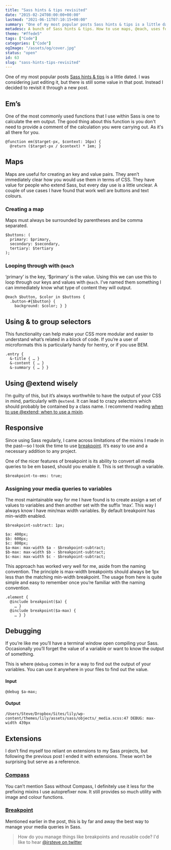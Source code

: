 ```yaml
---
title: "Sass hints & tips revisited"
date: "2015-02-24T08:00:00+00:00"
lastmod: "2021-06-11T07:10:15+00:00"
summary: "One of my most popular posts Sass hints & tips is a little dated. I was considering just editing the post, but there is still some value in that post. Instead I decided to revisit it through a new post. I will cover a couple of newer additions to Sass that I use and using extensions like Breakpoint for managing media queries in an effective way."
metadesc: A bunch of Sass hints & tips. How to use maps, @each, uses for &, @extend and media queries."
theme: "#ffede5"
tags: ["Code"]
categories: ["Code"]
ogImage: "/assets/og/cover.jpg"
status: "open"
id: 63
slug: "sass-hints-tips-revisited"
---
```


One of my most popular posts [Sass hints & tips](http://iamsteve.me/blog/entry/sass_hints_tips) is a little dated. I was considering just editing it, but there is still some value in that post. Instead I decided to revisit it through a new post.

## Em’s
One of the most commonly used functions that I use within Sass is one to calculate the em output. The good thing about this function is you don't need to provide a comment of the calculation you were carrying out. As it's all there for you.

```.language-scss
@function em($target-px, $context: 16px) {
  @return ($target-px / $context) * 1em; }
```

## Maps
Maps are useful for creating an key and value pairs. They aren’t immediately clear how you would use them in terms of CSS. They have value for people who extend Sass, but every day use is a little unclear. A couple of use cases I have found that work well are buttons and text colours.

### Creating a map
Maps must always be surrounded by parentheses and be comma separated.

```.language-scss
$buttons: (
  primary: $primary,
  secondary: $secondary,
  tertiary: $tertiary
);
```

### Looping through with `@each`
‘primary’ is the key, ‘$primary’ is the value. Using this we can use this to loop through our keys and values with `@each`. I’ve named them something I can immediately know what type of content they will output.

```.language-scss
@each $button, $color in $buttons {
  .button-#{$button} {
    background: $color; } }
```

## Using & to group selectors
This functionality can help make your CSS more modular and easier to understand what’s related in a block of code. If you’re a user of microformats this is particularly handy for hentry, or if you use BEM.

```.language-scss
.entry {
  &-title { … }
  &-content { … }
  &-summary { … } }
```

## Using @extend wisely
I’m guilty of this, but it’s always worthwhile to have the output of your CSS in mind, particularly with `@extend`. It can lead to crazy selectors which should probably be contained by a class name. I recommend reading [when to use @extend; when to use a mixin](http://csswizardry.com/2014/11/when-to-use-extend-when-to-use-a-mixin/).

## Responsive
Since using Sass regularly, I came across limitations of the mixins I made in the past—so I took the time to use [breakpoint](http://breakpoint-sass.com). It’s easy to use and a necessary addition to any project.

One of the nicer features of breakpoint is its ability to convert all media queries to be em based, should you enable it. This is set through a variable.

```.language-scss
$breakpoint-to-ems: true;
```

### Assigning your media queries to variables
The most maintainable way for me I have found is to create assign a set of values to variables and then another set with the suffix ‘max’. This way I always know I have min/max width variables. By default breakpoint has min-width enabled.

```.language-scss
$breakpoint-subtract: 1px;

$a: 400px;
$b: 600px;
$c: 800px;
$a-max:	max-width $a - $breakpoint-subtract;
$b-max: max-width $b - $breakpoint-subtract;
$c-max: max-width $c - $breakpoint-subtract;
```

This approach has worked very well for me, aside from the naming convention. The principle is max-width breakpoints should always be 1px less than the matching min-width breakpoint. The usage from here is quite simple and easy to remember once you’re familiar with the naming convention.

```.language-scss
.element {
  @include breakpoint($a) {
    … }
  @include breakpoint($a-max) {
    … } }
```

## Debugging
If you’re like me you’ll have a terminal window open compiling your Sass. Occasionally you’ll forget the value of a variable or want to know the output of something. 

This is where `@debug` comes in for a way to find out the output of your variables. You can use it anywhere in your files to find out the value.

#### Input
```.language-scss
@debug $a-max;
```
#### Output
```.language-bash
/Users/Steve/Dropbox/Sites/lily/wp-content/themes/lily/assets/sass/objects/_media.scss:47 DEBUG: max-width 439px
```

## Extensions
I don’t find myself too reliant on extensions to my Sass projects, but following the previous post I ended it with extensions. These won’t be surprising but serve as a reference.

### [Compass](http://compass-style.org)
You can’t mention Sass without Compass, I definitely use it less for the prefixing mixins I use autoprefixer now. It still provides so much utility with image and colour functions.

### [Breakpoint](http://breakpoint-sass.com)
Mentioned earlier in the post, this is by far and away the best way to manage your media queries in Sass.

> How do you manage things like breakpoints and reusable code? I'd like to hear [@irsteve on twitter](http://twitter.com/irsteve)